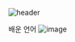 ![header](https://capsule-render.vercel.app/api?type=egg&color=gradient&height=300&section=header&text=welcome%2&fontSize=50&desc=park-jaewook's%20Github%20profile)



배운 언어
![image](https://github.com/park-jae-wook/park-jae-wook/assets/74747556/d357a746-605d-4f50-8645-06757cffac4d)
